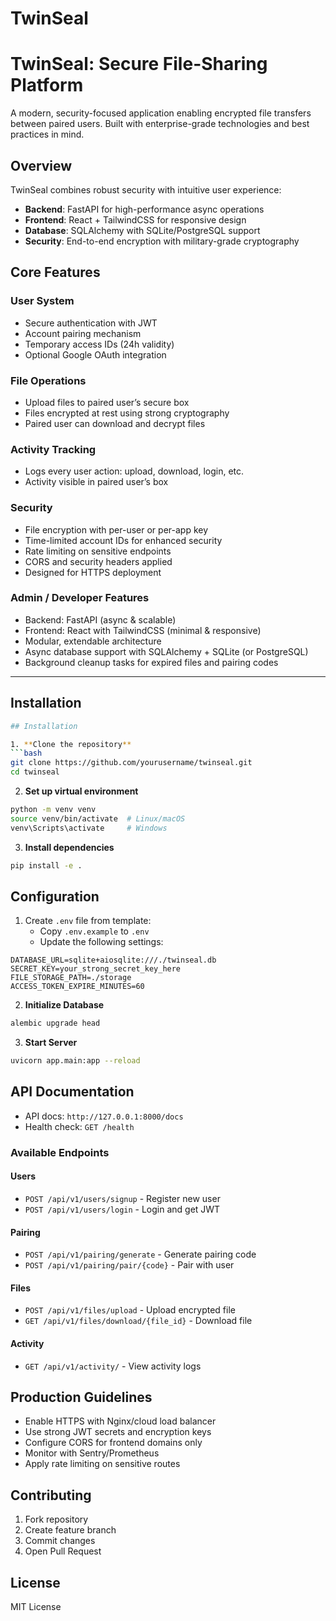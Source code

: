 # TwinSeal

**TwinSeal**: Secure File-Sharing Platform
===================================

A modern, security-focused application enabling encrypted file transfers between paired users. Built with enterprise-grade technologies and best practices in mind.

## Overview

TwinSeal combines robust security with intuitive user experience:
- **Backend**: FastAPI for high-performance async operations
- **Frontend**: React + TailwindCSS for responsive design
- **Database**: SQLAlchemy with SQLite/PostgreSQL support
- **Security**: End-to-end encryption with military-grade cryptography

## Core Features

### User System
- Secure authentication with JWT
- Account pairing mechanism
- Temporary access IDs (24h validity)
- Optional Google OAuth integration

### File Operations
- Upload files to paired user’s secure box
- Files encrypted at rest using strong cryptography
- Paired user can download and decrypt files

### Activity Tracking
- Logs every user action: upload, download, login, etc.
- Activity visible in paired user’s box

### Security
- File encryption with per-user or per-app key
- Time-limited account IDs for enhanced security
- Rate limiting on sensitive endpoints
- CORS and security headers applied
- Designed for HTTPS deployment

### Admin / Developer Features
- Backend: FastAPI (async & scalable)
- Frontend: React with TailwindCSS (minimal & responsive)
- Modular, extendable architecture
- Async database support with SQLAlchemy + SQLite (or PostgreSQL)
- Background cleanup tasks for expired files and pairing codes

---

## Installation

```bash
## Installation

1. **Clone the repository**
```bash
git clone https://github.com/yourusername/twinseal.git
cd twinseal
```

2. **Set up virtual environment**
```bash
python -m venv venv
source venv/bin/activate  # Linux/macOS
venv\Scripts\activate     # Windows
```

3. **Install dependencies**
```bash
pip install -e .
```

## Configuration

1. Create `.env` file from template:
    - Copy `.env.example` to `.env`
    - Update the following settings:
```env
DATABASE_URL=sqlite+aiosqlite:///./twinseal.db
SECRET_KEY=your_strong_secret_key_here
FILE_STORAGE_PATH=./storage
ACCESS_TOKEN_EXPIRE_MINUTES=60
```

2. **Initialize Database**
```bash
alembic upgrade head
```

3. **Start Server**
```bash
uvicorn app.main:app --reload
```

## API Documentation

- API docs: `http://127.0.0.1:8000/docs`
- Health check: `GET /health`

### Available Endpoints

#### Users
- `POST /api/v1/users/signup` - Register new user
- `POST /api/v1/users/login` - Login and get JWT

#### Pairing
- `POST /api/v1/pairing/generate` - Generate pairing code
- `POST /api/v1/pairing/pair/{code}` - Pair with user

#### Files
- `POST /api/v1/files/upload` - Upload encrypted file
- `GET /api/v1/files/download/{file_id}` - Download file

#### Activity
- `GET /api/v1/activity/` - View activity logs

## Production Guidelines

- Enable HTTPS with Nginx/cloud load balancer
- Use strong JWT secrets and encryption keys
- Configure CORS for frontend domains only
- Monitor with Sentry/Prometheus
- Apply rate limiting on sensitive routes

## Contributing

1. Fork repository
2. Create feature branch
3. Commit changes
4. Open Pull Request

## License

MIT License
